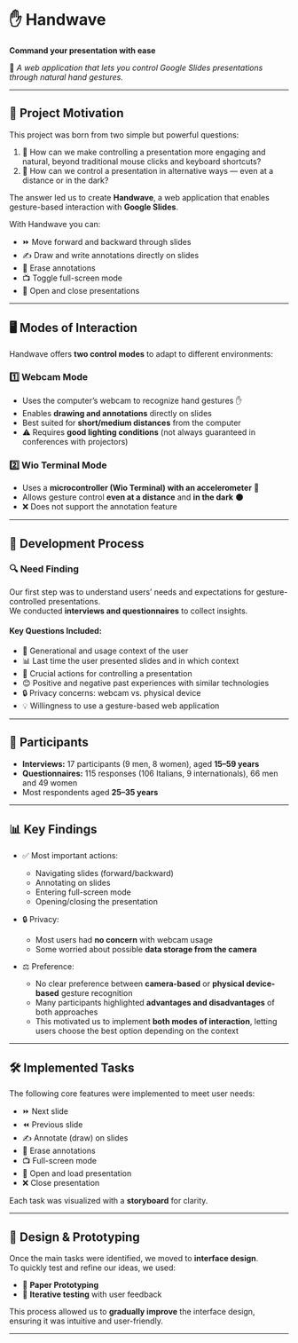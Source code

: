 # ✋ Handwave  
**Command your presentation with ease**  

🚀 *A web application that lets you control Google Slides presentations through natural hand gestures.*  

---

## 🌟 Project Motivation  

This project was born from two simple but powerful questions:  
1. 🤔 How can we make controlling a presentation more engaging and natural, beyond traditional mouse clicks and keyboard shortcuts?  
2. 🌌 How can we control a presentation in alternative ways — even at a distance or in the dark?  

The answer led us to create **Handwave**, a web application that enables gesture-based interaction with **Google Slides**.  

With Handwave you can:  
- ⏩ Move forward and backward through slides  
- ✍️ Draw and write annotations directly on slides  
- 🧹 Erase annotations  
- 📺 Toggle full-screen mode  
- 📂 Open and close presentations  

---

## 🖥️ Modes of Interaction  

Handwave offers **two control modes** to adapt to different environments:  

### 1️⃣ Webcam Mode  
- Uses the computer’s webcam to recognize hand gestures ✋  
- Enables **drawing and annotations** directly on slides  
- Best suited for **short/medium distances** from the computer  
- ⚠️ Requires **good lighting conditions** (not always guaranteed in conferences with projectors)  

### 2️⃣ Wio Terminal Mode  
- Uses a **microcontroller (Wio Terminal) with an accelerometer** 📡  
- Allows gesture control **even at a distance** and **in the dark** 🌑  
- ❌ Does not support the annotation feature  

---

## 🧩 Development Process  

### 🔍 Need Finding  
Our first step was to understand users’ needs and expectations for gesture-controlled presentations.  
We conducted **interviews and questionnaires** to collect insights.  

#### Key Questions Included:  
- 👥 Generational and usage context of the user  
- 📊 Last time the user presented slides and in which context  
- 🎯 Crucial actions for controlling a presentation  
- 😊 Positive and negative past experiences with similar technologies  
- 🔒 Privacy concerns: webcam vs. physical device  
- 💡 Willingness to use a gesture-based web application  

---

## 👥 Participants  

- **Interviews:** 17 participants (9 men, 8 women), aged **15–59 years**  
- **Questionnaires:** 115 responses (106 Italians, 9 internationals), 66 men and 49 women  
- Most respondents aged **25–35 years**  

---

## 📊 Key Findings  

- ✅ Most important actions:  
  - Navigating slides (forward/backward)  
  - Annotating on slides  
  - Entering full-screen mode  
  - Opening/closing the presentation  

- 🔒 Privacy:  
  - Most users had **no concern** with webcam usage  
  - Some worried about possible **data storage from the camera**  

- ⚖️ Preference:  
  - No clear preference between **camera-based** or **physical device-based** gesture recognition  
  - Many participants highlighted **advantages and disadvantages** of both approaches  
  - This motivated us to implement **both modes of interaction**, letting users choose the best option depending on the context  

---

## 🛠️ Implemented Tasks  

The following core features were implemented to meet user needs:  

- ⏩ Next slide  
- ⏪ Previous slide  
- ✍️ Annotate (draw) on slides  
- 🧹 Erase annotations  
- 📺 Full-screen mode  
- 📂 Open and load presentation  
- ❌ Close presentation  

Each task was visualized with a **storyboard** for clarity.  

---

## 📝 Design & Prototyping  

Once the main tasks were identified, we moved to **interface design**.  
To quickly test and refine our ideas, we used:  

- 📄 **Paper Prototyping**  
- 🔄 **Iterative testing** with user feedback  

This process allowed us to **gradually improve** the interface design, ensuring it was intuitive and user-friendly.  

---
